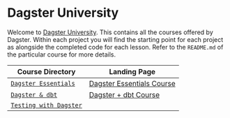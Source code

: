 # Dagster University

Welcome to [Dagster University](https://courses.dagster.io/). This contains all the courses offered by Dagster. Within each project you will find the starting point for each project as alongside the completed code for each lesson. Refer to the `README.md` of the particular course for more details.

| Course Directory | Landing Page |
|-------------|-------------|
| [`Dagster Essentials`](dagster_university/dagster_essentials) | [Dagster Essentials Course](https://courses.dagster.io/courses/dagster-essentials) |
| [`Dagster & dbt`](dagster_university/dagster_and_dbt) | [Dagster + dbt Course](https://courses.dagster.io/courses/dagster-dbt) |
| [`Testing with Dagster`](dagster_university/dagster_tests) | |
